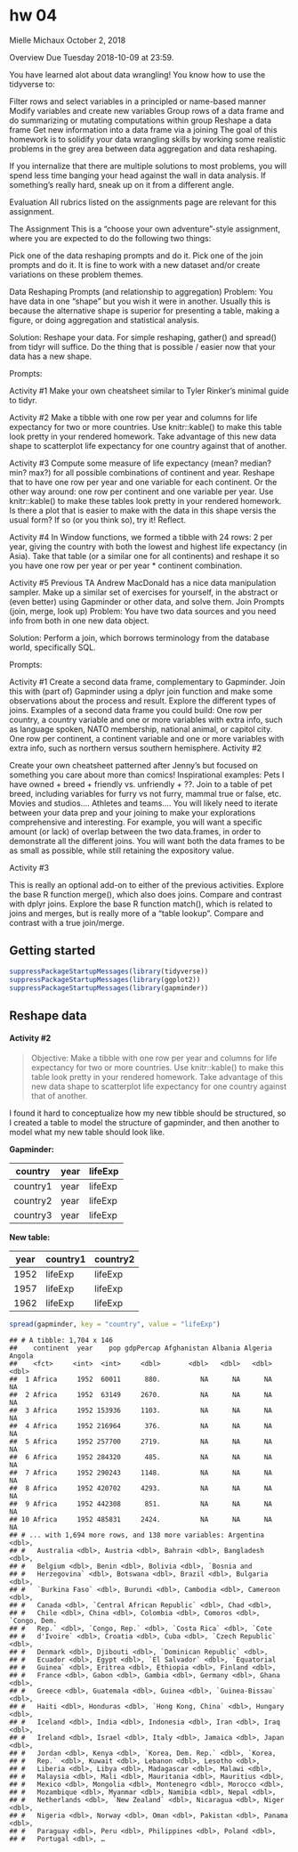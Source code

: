 hw 04
================
Mielle Michaux
October 2, 2018

Overview Due Tuesday 2018-10-09 at 23:59.

You have learned alot about data wrangling! You know how to use the tidyverse to:

Filter rows and select variables in a principled or name-based manner Modify variables and create new variables Group rows of a data frame and do summarizing or mutating computations within group Reshape a data frame Get new information into a data frame via a joining The goal of this homework is to solidify your data wrangling skills by working some realistic problems in the grey area between data aggregation and data reshaping.

If you internalize that there are multiple solutions to most problems, you will spend less time banging your head against the wall in data analysis. If something’s really hard, sneak up on it from a different angle.

Evaluation All rubrics listed on the assignments page are relevant for this assignment.

The Assignment This is a “choose your own adventure”-style assignment, where you are expected to do the following two things:

Pick one of the data reshaping prompts and do it. Pick one of the join prompts and do it. It is fine to work with a new dataset and/or create variations on these problem themes.

Data Reshaping Prompts (and relationship to aggregation) Problem: You have data in one “shape” but you wish it were in another. Usually this is because the alternative shape is superior for presenting a table, making a figure, or doing aggregation and statistical analysis.

Solution: Reshape your data. For simple reshaping, gather() and spread() from tidyr will suffice. Do the thing that is possible / easier now that your data has a new shape.

Prompts:

Activity \#1 Make your own cheatsheet similar to Tyler Rinker’s minimal guide to tidyr.

Activity \#2 Make a tibble with one row per year and columns for life expectancy for two or more countries. Use knitr::kable() to make this table look pretty in your rendered homework. Take advantage of this new data shape to scatterplot life expectancy for one country against that of another.

Activity \#3 Compute some measure of life expectancy (mean? median? min? max?) for all possible combinations of continent and year. Reshape that to have one row per year and one variable for each continent. Or the other way around: one row per continent and one variable per year. Use knitr::kable() to make these tables look pretty in your rendered homework. Is there a plot that is easier to make with the data in this shape versis the usual form? If so (or you think so), try it! Reflect.

Activity \#4 In Window functions, we formed a tibble with 24 rows: 2 per year, giving the country with both the lowest and highest life expectancy (in Asia). Take that table (or a similar one for all continents) and reshape it so you have one row per year or per year \* continent combination.

Activity \#5 Previous TA Andrew MacDonald has a nice data manipulation sampler. Make up a similar set of exercises for yourself, in the abstract or (even better) using Gapminder or other data, and solve them. Join Prompts (join, merge, look up) Problem: You have two data sources and you need info from both in one new data object.

Solution: Perform a join, which borrows terminology from the database world, specifically SQL.

Prompts:

Activity \#1 Create a second data frame, complementary to Gapminder. Join this with (part of) Gapminder using a dplyr join function and make some observations about the process and result. Explore the different types of joins. Examples of a second data frame you could build: One row per country, a country variable and one or more variables with extra info, such as language spoken, NATO membership, national animal, or capitol city. One row per continent, a continent variable and one or more variables with extra info, such as northern versus southern hemisphere. Activity \#2

Create your own cheatsheet patterned after Jenny’s but focused on something you care about more than comics! Inspirational examples: Pets I have owned + breed + friendly vs. unfriendly + ??. Join to a table of pet breed, including variables for furry vs not furry, mammal true or false, etc. Movies and studios…. Athletes and teams…. You will likely need to iterate between your data prep and your joining to make your explorations comprehensive and interesting. For example, you will want a specific amount (or lack) of overlap between the two data.frames, in order to demonstrate all the different joins. You will want both the data frames to be as small as possible, while still retaining the expository value.

Activity \#3

This is really an optional add-on to either of the previous activities. Explore the base R function merge(), which also does joins. Compare and contrast with dplyr joins. Explore the base R function match(), which is related to joins and merges, but is really more of a “table lookup”. Compare and contrast with a true join/merge.

Getting started
---------------

``` r
suppressPackageStartupMessages(library(tidyverse))
suppressPackageStartupMessages(library(ggplot2))
suppressPackageStartupMessages(library(gapminder))
```

Reshape data
------------

#### Activity \#2

> Objective: Make a tibble with one row per year and columns for life expectancy for two or more countries. Use knitr::kable() to make this table look pretty in your rendered homework. Take advantage of this new data shape to scatterplot life expectancy for one country against that of another.

I found it hard to conceptualize how my new tibble should be structured, so I created a table to model the structure of gapminder, and then another to model what my new table should look like.

**Gapminder:**

| country  | year | lifeExp |
|----------|------|---------|
| country1 | year | lifeExp |
| country2 | year | lifeExp |
| country3 | year | lifeExp |

**New table:**

| year | country1 | country2 |
|------|----------|----------|
| 1952 | lifeExp  | lifeExp  |
| 1957 | lifeExp  | lifeExp  |
| 1962 | lifeExp  | lifeExp  |

``` r
spread(gapminder, key = "country", value = "lifeExp")
```

    ## # A tibble: 1,704 x 146
    ##    continent  year    pop gdpPercap Afghanistan Albania Algeria Angola
    ##    <fct>     <int>  <int>     <dbl>       <dbl>   <dbl>   <dbl>  <dbl>
    ##  1 Africa     1952  60011      880.          NA      NA      NA     NA
    ##  2 Africa     1952  63149     2670.          NA      NA      NA     NA
    ##  3 Africa     1952 153936     1103.          NA      NA      NA     NA
    ##  4 Africa     1952 216964      376.          NA      NA      NA     NA
    ##  5 Africa     1952 257700     2719.          NA      NA      NA     NA
    ##  6 Africa     1952 284320      485.          NA      NA      NA     NA
    ##  7 Africa     1952 290243     1148.          NA      NA      NA     NA
    ##  8 Africa     1952 420702     4293.          NA      NA      NA     NA
    ##  9 Africa     1952 442308      851.          NA      NA      NA     NA
    ## 10 Africa     1952 485831     2424.          NA      NA      NA     NA
    ## # ... with 1,694 more rows, and 138 more variables: Argentina <dbl>,
    ## #   Australia <dbl>, Austria <dbl>, Bahrain <dbl>, Bangladesh <dbl>,
    ## #   Belgium <dbl>, Benin <dbl>, Bolivia <dbl>, `Bosnia and
    ## #   Herzegovina` <dbl>, Botswana <dbl>, Brazil <dbl>, Bulgaria <dbl>,
    ## #   `Burkina Faso` <dbl>, Burundi <dbl>, Cambodia <dbl>, Cameroon <dbl>,
    ## #   Canada <dbl>, `Central African Republic` <dbl>, Chad <dbl>,
    ## #   Chile <dbl>, China <dbl>, Colombia <dbl>, Comoros <dbl>, `Congo, Dem.
    ## #   Rep.` <dbl>, `Congo, Rep.` <dbl>, `Costa Rica` <dbl>, `Cote
    ## #   d'Ivoire` <dbl>, Croatia <dbl>, Cuba <dbl>, `Czech Republic` <dbl>,
    ## #   Denmark <dbl>, Djibouti <dbl>, `Dominican Republic` <dbl>,
    ## #   Ecuador <dbl>, Egypt <dbl>, `El Salvador` <dbl>, `Equatorial
    ## #   Guinea` <dbl>, Eritrea <dbl>, Ethiopia <dbl>, Finland <dbl>,
    ## #   France <dbl>, Gabon <dbl>, Gambia <dbl>, Germany <dbl>, Ghana <dbl>,
    ## #   Greece <dbl>, Guatemala <dbl>, Guinea <dbl>, `Guinea-Bissau` <dbl>,
    ## #   Haiti <dbl>, Honduras <dbl>, `Hong Kong, China` <dbl>, Hungary <dbl>,
    ## #   Iceland <dbl>, India <dbl>, Indonesia <dbl>, Iran <dbl>, Iraq <dbl>,
    ## #   Ireland <dbl>, Israel <dbl>, Italy <dbl>, Jamaica <dbl>, Japan <dbl>,
    ## #   Jordan <dbl>, Kenya <dbl>, `Korea, Dem. Rep.` <dbl>, `Korea,
    ## #   Rep.` <dbl>, Kuwait <dbl>, Lebanon <dbl>, Lesotho <dbl>,
    ## #   Liberia <dbl>, Libya <dbl>, Madagascar <dbl>, Malawi <dbl>,
    ## #   Malaysia <dbl>, Mali <dbl>, Mauritania <dbl>, Mauritius <dbl>,
    ## #   Mexico <dbl>, Mongolia <dbl>, Montenegro <dbl>, Morocco <dbl>,
    ## #   Mozambique <dbl>, Myanmar <dbl>, Namibia <dbl>, Nepal <dbl>,
    ## #   Netherlands <dbl>, `New Zealand` <dbl>, Nicaragua <dbl>, Niger <dbl>,
    ## #   Nigeria <dbl>, Norway <dbl>, Oman <dbl>, Pakistan <dbl>, Panama <dbl>,
    ## #   Paraguay <dbl>, Peru <dbl>, Philippines <dbl>, Poland <dbl>,
    ## #   Portugal <dbl>, …
